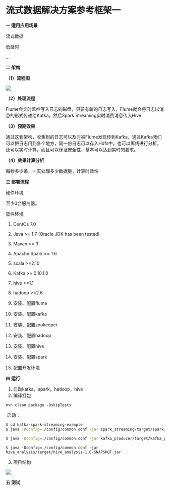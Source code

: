 # **流式数据解决方案参考框架一**

**一 适用应用场景**

流式数据

低延时

...

**二 架构**

 

**（1）流程图**

![](D:\BIG-DATA\Flume_Kafka_Sparkstreaming\doc\架构.png)

**（2）处理流程**

Flume会实时监控写入日志的磁盘，只要有新的日志写入，Flume就会将日志以消息的形式传递给Kafka，然后Spark Streaming实时消费消息传入Hive

 

 

**（3）预期效果**

通过这套架构，收集到的日志可以及时被Flume发现传到Kafka，通过Kafka我们可以把日志用到各个地方，同一份日志可以存入Hdfs中，也可以离线进行分析，还可以实时计算，而且可以保证安全性，基本可以达到实时的要求。

 

**（4）效果计算分析**

每秒多少条，一天处理多少数据量，计算时效性

 

**三 部署流程**

硬件环境

至少3台服务器。

软件环境

1. CentOs 7.0

2. Java >= 1.7 (Oracle JDK has been tested)
3. Maven >= 3
4. Apache Spark == 1.6
5. scala >=2.10
6. Kafka >= 0.10.1.0
7. hive >=1.1
8. hadoop >=2.6

 

1. 安装、配置flume

2. 安装、配置kafka

3. 安装、配置zookeeper

4. 安装、配置hadoop

5. 安装、配置hive

6. 安装、配置spark

7. 配置开发环境

   

 

 

**四 运行**

1. 启动kafka，spark，hadoop，hive
2. 编译打包

```
mvn clean package -DskipTests
```

​	启动：

```bash
$ cd kafka-spark-streaming-example
$ java -Dconfig=./config/common.conf -jar spark_streaming/target/spark_streaming-1.0-SNAPSHOT.jar
```



```bash
$ java -Dconfig=./config/common.conf -jar kafka_producer/target/kafka_producer-1.0-SNAPSHOT.jar
```

```
$ java -Dconfig=./config/common.conf -jar hive_analysis/target/hive_analysis-1.0-SNAPSHOT.jar
```



3. 项目结构

![](D:\BIG-DATA\Flume_Kafka_Sparkstreaming\doc\项目目录结构.png)

**五 测试**





